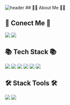 ![header](https://capsule-render.vercel.app/api?type=waving&color=01B0F0&height=300&section=header&text=Hello%20World!&fontSize=90render&animation=fadeIn)
               ## ✌🏻 About Me ✌🏻

## 🔗 Conect Me 🔗
<img src="https://img.shields.io/badge/pusan16591@gmail.com-EA4335?style=flat&logo=Gmail&logoColor=white"/>  <a href="https://www.instagram.com/tdic._.8/"><img src="https://img.shields.io/badge/@tdic._.8-FF0069?style=flat&logo=instagram&logoColor=white&link=https://www.instagram.com/tdic._.8/"/></a>
## 📚 Tech Stack 📚
<img src="https://img.shields.io/badge/C언어-A8B9CC?style=flat&logo=C&logoColor=white"/>  <img src="https://img.shields.io/badge/Python-3776AB?style=flat&logo=Python&logoColor=white"/>  <img src="https://img.shields.io/badge/HTML-E34F26?style=flat&logo=HTML5&logoColor=white"/>  <img src="https://img.shields.io/badge/CSS-663399?style=flat&logo=CSS&logoColor=white"/> <img src="https://img.shields.io/badge/JS-F7DF1E?style=flat&logo=JavaScript&logoColor=white"/>  <img src="https://img.shields.io/badge/MySQL-4479A1?style=flat&logo=MySQL&logoColor=white"/>

## 🛠️ Stack Tools 🛠️
<img src="https://img.shields.io/badge/CLion-000000?style=flat&logo=CLion&logoColor=white"/>  <img src="https://img.shields.io/badge/Pycharm-000000?style=flat&logo=pycharm&logoColor=white"/>
<!--
**jieun0903/jieun0903** is a ✨ _special_ ✨ repository because its `README.md` (this file) appears on your GitHub profile.

Here are some ideas to get you started:

- 🔭 I’m currently working on ...
- 🌱 I’m currently learning ...
- 👯 I’m looking to collaborate on ...
- 🤔 I’m looking for help with ...
- 💬 Ask me about ...
- 📫 How to reach me: ...
- 😄 Pronouns: ...
- ⚡ Fun fact: ...
-->
